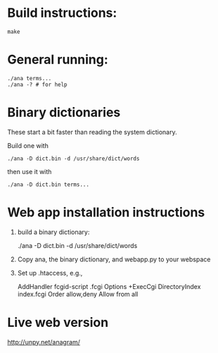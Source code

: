# Build instructions:

    make

# General running:

    ./ana terms...
    ./ana -? # for help

# Binary dictionaries
These start a bit faster than reading the system dictionary.

Build one with

    ./ana -D dict.bin -d /usr/share/dict/words

then use it with

    ./ana -D dict.bin terms...

# Web app installation instructions
 1.    build a binary dictionary:

        ./ana -D dict.bin -d /usr/share/dict/words

 1.    Copy ana, the binary dictionary, and webapp.py to your webspace

 1.    Set up .htaccess, e.g.,

        AddHandler fcgid-script .fcgi
        Options +ExecCgi
        DirectoryIndex index.fcgi
        Order allow,deny
        Allow from all

# Live web version
http://unpy.net/anagram/
